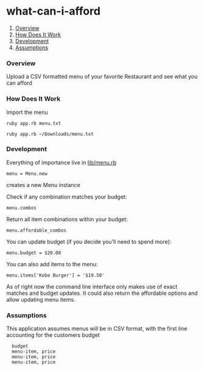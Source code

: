 # what-can-i-afford

<!-- :bow: Please put your auspicious [Travis status button](http://docs.travis-ci.com/user/status-images/) here :bow: -->

1. [Overview](#overview)
2. [How Does It Work](#how-does-it-work)
3. [Development](#development)
4. [Assumptions](#assumption)

### Overview

Upload a CSV formatted menu of your favorite Restaurant and see what you can afford

### How Does It Work

Import the menu

``ruby app.rb menu.txt``

``ruby app.rb ~/Downloads/menu.txt``

### Development

Everything of importance live in [lib/menu.rb](https://github.com/dajwill/what-can-i-afford/blob/master/lib/menu.rb)

``menu = Menu.new``

creates a new Menu instance

Check if any combination matches your budget:

``menu.combos``

Return all item combinations within your budget:

``menu.affordable_combos``

You can update budget (if you decide you'll need to spend more):

``menu.budget = $20.00``

You can also add items to the menu:

``menu.items['Kobe Burger'] = '$19.50'``

As of right now the command line interface only makes use of exact matches and budget updates. It could also return the affordable options and allow updating menu items.

### Assumptions

This application assumes menus will be in CSV format, with the first line accounting for the customers budget

```
  budget
  menu-item, price
  menu-item, price
  menu-item, price
```
